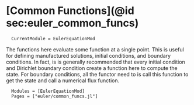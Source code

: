# [Common Functions](@id sec:euler_common_funcs)

```@meta
  CurrentModule = EulerEquationMod
```

The functions here evaluate some function at a single point.  This is
useful for defining manufactured solutions, initial conditions, and boundary
conditions.  In fact, is is generally recommended that every initial condition
and Dirichlet boundary condition create a function here to compute
the state.  For boundary conditions, all the functor need to is call this
function to get the state and call a numerical flux function.

```@autodocs
  Modules = [EulerEquationMod]
  Pages = ["euler/common_funcs.jl"]
```
